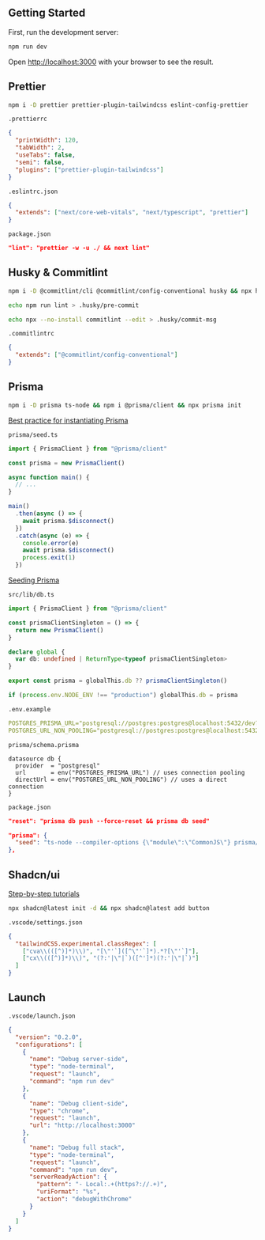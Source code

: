 ## Getting Started

First, run the development server:

```bash
npm run dev
```

Open [http://localhost:3000](http://localhost:3000) with your browser to see the result.

## Prettier

```bash
npm i -D prettier prettier-plugin-tailwindcss eslint-config-prettier
```

```
.prettierrc
```

```json
{
  "printWidth": 120,
  "tabWidth": 2,
  "useTabs": false,
  "semi": false,
  "plugins": ["prettier-plugin-tailwindcss"]
}
```

```
.eslintrc.json
```

```json
{
  "extends": ["next/core-web-vitals", "next/typescript", "prettier"]
}
```

```
package.json
```

```json
"lint": "prettier -w -u ./ && next lint"
```

## Husky & Commitlint

```bash
npm i -D @commitlint/cli @commitlint/config-conventional husky && npx husky init
```

```bash
echo npm run lint > .husky/pre-commit
```

```bash
echo npx --no-install commitlint --edit > .husky/commit-msg
```

```
.commitlintrc
```

```json
{
  "extends": ["@commitlint/config-conventional"]
}
```

## Prisma

```bash
npm i -D prisma ts-node && npm i @prisma/client && npx prisma init
```

[Best practice for instantiating Prisma](https://www.prisma.io/docs/orm/more/help-and-troubleshooting/help-articles/nextjs-prisma-client-dev-practices)

```
prisma/seed.ts
```

```ts
import { PrismaClient } from "@prisma/client"

const prisma = new PrismaClient()

async function main() {
  // ...
}

main()
  .then(async () => {
    await prisma.$disconnect()
  })
  .catch(async (e) => {
    console.error(e)
    await prisma.$disconnect()
    process.exit(1)
  })
```

[Seeding Prisma](https://www.prisma.io/docs/orm/prisma-migrate/workflows/seeding)

```
src/lib/db.ts
```

```ts
import { PrismaClient } from "@prisma/client"

const prismaClientSingleton = () => {
  return new PrismaClient()
}

declare global {
  var db: undefined | ReturnType<typeof prismaClientSingleton>
}

export const prisma = globalThis.db ?? prismaClientSingleton()

if (process.env.NODE_ENV !== "production") globalThis.db = prisma
```

```
.env.example
```

```yaml
POSTGRES_PRISMA_URL="postgresql://postgres:postgres@localhost:5432/dev?schema=public"
POSTGRES_URL_NON_POOLING="postgresql://postgres:postgres@localhost:5432/dev?schema=public"
```

```
prisma/schema.prisma
```

```prisma
datasource db {
  provider  = "postgresql"
  url       = env("POSTGRES_PRISMA_URL") // uses connection pooling
  directUrl = env("POSTGRES_URL_NON_POOLING") // uses a direct connection
}
```

```
package.json
```

```json
"reset": "prisma db push --force-reset && prisma db seed"
```

```json
"prisma": {
  "seed": "ts-node --compiler-options {\"module\":\"CommonJS\"} prisma/seed.ts"
},
```

## Shadcn/ui

[Step-by-step tutorials](https://ui.shadcn.com/docs/installation/next)

```bash
npx shadcn@latest init -d && npx shadcn@latest add button
```

```
.vscode/settings.json
```

```json
{
  "tailwindCSS.experimental.classRegex": [
    ["cva\\(([^)]*)\\)", "[\"'`]([^\"'`]*).*?[\"'`]"],
    ["cx\\(([^)]*)\\)", "(?:'|\"|`)([^']*)(?:'|\"|`)"]
  ]
}
```

## Launch

```
.vscode/launch.json
```

```json
{
  "version": "0.2.0",
  "configurations": [
    {
      "name": "Debug server-side",
      "type": "node-terminal",
      "request": "launch",
      "command": "npm run dev"
    },
    {
      "name": "Debug client-side",
      "type": "chrome",
      "request": "launch",
      "url": "http://localhost:3000"
    },
    {
      "name": "Debug full stack",
      "type": "node-terminal",
      "request": "launch",
      "command": "npm run dev",
      "serverReadyAction": {
        "pattern": "- Local:.+(https?://.+)",
        "uriFormat": "%s",
        "action": "debugWithChrome"
      }
    }
  ]
}
```
